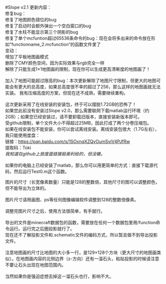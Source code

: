 #Slope v2.1 更新内容：<br>
修复bug：<br>
修复了地图颜色错位的bug<br>
修复了启动时会额外弹出一个空白窗口的bug<br>
修复了水柱不能显示第三个阴影的bug<br>
修复了单个mcfuntion超过65536条命令的bug：现在会将多出来的命令放在形如“functionname_2.mcfunction”的函数文件里了<br>
变动：<br>
增加了平板地图画模式<br>
删除了CMY颜色空间，因为实际效果与rgb完全一样<br>
解除了只能生成1×1地图画的限制，现在你可以生成更高清晰度的地图画了！<br>
<br>
加入了地图可能超过限高的bug：本次更新解除了地图尺寸限制，但更大的地图可能会有更大的总高度，如果总高度很不幸的超过了256，那么这样的地图画就无法实装。
我有压缩高度的方案，但现在还不成熟，需要继续重构。<br>
<br>
这次更新采用了在线安装的安装包，终于可以摆脱1.72GB的恐怖了！<br>
如果您此前没有安装过Slope v2.0，那么需要联网下载matlab运行环境（约2GB）；如果您已经安装过，请不要卸载旧版本，直接安装新版本即可。<br>
受github限制，单个文件大小不得超过25MB，因此打成了两个分卷压缩包。<br>
如果在线安装包不能安装，你可以尝试离线安装。离线安装包很大（1.7G左右），我只能使用度盘：<br>
链接：https://pan.baidu.com/s/1SOxnqXZQyOumSviV4PJfRw <br>
提取码：Toki<br>
*我知道在github上放度盘链接挺奥利给的，但没辙。*
<br><br>
如果你的电脑上已经安装了matlab，那么你可以用更简单的方式：直接下载源代码，然后运行Test0.m这个函数。

图片的尺寸（长宽像素数量）只能是128的整数倍，其他尺寸的图可以调整颜色，但不能导出为立体的。<br>
<br>
图片尺寸请用画图、ps等任何图像编辑软件调整到128的整数倍像素。<br>
<br>
调整完图片尺寸之后，使用方法很简单，有手就行。<br>
<br>
导出的文件是minecraft数据包的函数，需要放在任何一个数据包里用/function命令运行。运行完之后圈投影就行了。<br>
现在还不了解投影文件和.schematic文件的编码方式，所以暂且做不到导出投影文件。<br>
<br>
注意地图画的尺寸比地图的大小多一行，是129×128个方块（更大尺寸的地图画类似）。在地图画内容的北侧边界（z-方向）还有一溜石头，粘贴投影的时候请注意不要让石头出现在地图范围内。<br>
<br>
当然如果你是强迫症想去掉这一溜石头也行，影响不大。<br>
